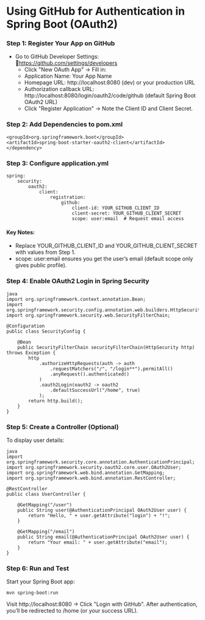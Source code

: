 # Using GitHub for Authentication in Spring Boot (OAuth2)

### Step 1: Register Your App on GitHub

- Go to GitHub Developer Settings: 🔗https://github.com/settings/developers
  - Click "New OAuth App" → Fill in:
  - Application Name: Your App Name
  - Homepage URL: http://localhost:8080 (dev) or your production URL
  - Authorization callback URL: http://localhost:8080/login/oauth2/code/github (default Spring Boot OAuth2 URL)
  - Click "Register Application" → Note the Client ID and Client Secret.

### Step 2: Add Dependencies to pom.xml

```<dependency>
<groupId>org.springframework.boot</groupId>
<artifactId>spring-boot-starter-oauth2-client</artifactId>
</dependency>
```

### Step 3: Configure application.yml


```
spring:
    security:
        oauth2:
            client:
                registration:
                    github:
                        client-id: YOUR_GITHUB_CLIENT_ID
                        client-secret: YOUR_GITHUB_CLIENT_SECRET
                        scope: user:email  # Request email access
```

#### Key Notes:

- Replace YOUR_GITHUB_CLIENT_ID and YOUR_GITHUB_CLIENT_SECRET with values from Step 1.
- scope: user:email ensures you get the user’s email (default scope only gives public profile).

### Step 4: Enable OAuth2 Login in Spring Security

```
java
import org.springframework.context.annotation.Bean;
import org.springframework.security.config.annotation.web.builders.HttpSecurity;
import org.springframework.security.web.SecurityFilterChain;

@Configuration
public class SecurityConfig {

    @Bean
    public SecurityFilterChain securityFilterChain(HttpSecurity http) throws Exception {
        http
            .authorizeHttpRequests(auth -> auth
                .requestMatchers("/", "/login**").permitAll()
                .anyRequest().authenticated()
            )
            .oauth2Login(oauth2 -> oauth2
                .defaultSuccessUrl("/home", true)
            );
        return http.build();
    }
}
```

### Step 5: Create a Controller (Optional)
To display user details:

```
java
import org.springframework.security.core.annotation.AuthenticationPrincipal;
import org.springframework.security.oauth2.core.user.OAuth2User;
import org.springframework.web.bind.annotation.GetMapping;
import org.springframework.web.bind.annotation.RestController;

@RestController
public class UserController {

    @GetMapping("/user")
    public String user(@AuthenticationPrincipal OAuth2User user) {
        return "Hello, " + user.getAttribute("login") + "!";
    }

    @GetMapping("/email")
    public String email(@AuthenticationPrincipal OAuth2User user) {
        return "Your email: " + user.getAttribute("email");
    }
}
```

### Step 6: Run and Test
Start your Spring Boot app:

```
mvn spring-boot:run
```

Visit http://localhost:8080 → Click "Login with GitHub".
After authentication, you’ll be redirected to /home (or your success URL).